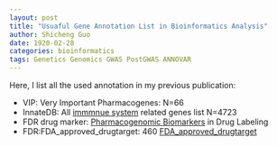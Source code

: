 ```yaml
---
layout: post
title: "Usuaful Gene Annotation List in Bioinformatics Analysis"
author: Shicheng Guo
date: 1920-02-28
categories: bioinformatics
tags: Genetics Genomics GWAS PostGWAS ANNOVAR
---
```


Here, I list all the used annotation in my previous publication: 

* VIP: Very Important Pharmacogenes: N=66
* InnateDB: All [immmnue system](https://www.innatedb.com/redirect.do?go=resourcesGeneLists) related genes list N=4723
* FDR drug marker: [Pharmacogenomic Biomarkers](https://www.fda.gov/drugs/science-and-research-drugs/table-pharmacogenomic-biomarkers-drug-labeling) in Drug Labeling
* FDR:FDA_approved_drugtarget: 460 [FDA_approved_drugtarget](https://raw.githubusercontent.com/Shicheng-Guo/AnnotationDatabase/master/FDA_approved_drugtarget.txt)